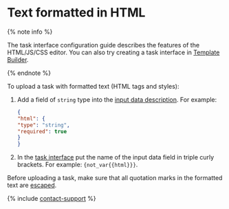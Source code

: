 # Text formatted in HTML

{% note info %}

The task interface configuration guide describes the features of the HTML/JS/CSS editor. You can also try creating a task interface in [Template Builder](../../../template-builder/index.md).

{% endnote %}

To upload a task with formatted text (HTML tags and styles):

1. Add a field of `string` type into the [input data description](../incoming.md). For example:

    ```json
    {
    "html": {
    "type": "string",
    "required": true
    }
    }
    ```

1. In the [task interface](../spec.md) put the name of the input data field in triple curly brackets. For example: `{not_var{{html}}}`.

Before uploading a task, make sure that all quotation marks in the formatted text are [escaped](../pool_csv.md#string).

{% include [contact-support](../../_includes/contact-support.md) %}